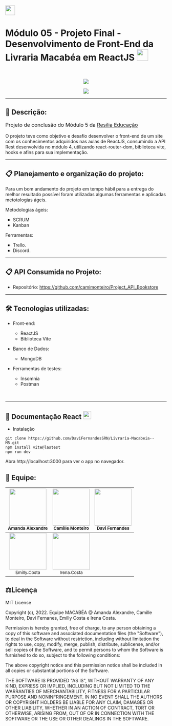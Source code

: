 # <img height="30" src="https://www.resilia.com.br/wp-content/themes/resiliaTheme/assets/images/logo.png" />  

# Módulo 05 - Projeto Final - Desenvolvimento de Front-End da Livraria Macabéa em ReactJS <img height="35" src="https://user-images.githubusercontent.com/21227322/31187159-01c8d592-a8ff-11e7-9386-af708a7ae9de.png" />
<br>
<p align="center">
<img src="http://img.shields.io/static/v1?label=STATUS&message=DESENVOLVIMENTO&color=GREEN&style=for-the-badge"/>
</p>
<p align="center">
<img src="https://github.com/irenacosta/Livraria-Macabeia--M5/blob/main/Livraria%20Macab%C3%A9a%20Site/src/assets/img/logo.png?raw=true"/>
</p>

<hr/>

## 🔖 Descrição:

<p style="font-size: 16px">Projeto de conclusão do Módulo 5 da <a href="https://www.resilia.com.br/">Resilia Educação</a></p>
<p style="font-size: 14px">O projeto teve como objetivo e desafio desenvolver o front-end de um site com os conhecimentos adquiridos nas aulas de ReactJS, consumindo a API Rest desenvolvida no módulo 4, utilizando react-router-dom, biblioteca vite, hooks e afins para sua implementação.</p>

<hr/>

## 📋 Planejamento e organização do projeto:

<p style="font-size: 14px">Para um bom andamento do projeto em tempo hábil para a entrega do melhor resultado possível foram utilizadas algumas ferramentas e aplicadas metotologias ágeis.</p>
  <p style="font-size: 14px"> Metodologias ágeis: 
<ul style="list-style: square;">
  <li>SCRUM</li>
   <li>Kanban</li>    
</ul>
<p style="font-size: 14px"> Ferramentas: 
<ul style="list-style: square;">
  <li>Trello.</li>
   <li>Discord.</li>    
</ul>
<hr/>

## 📋 API Consumida no Projeto:
- Repositório: https://github.com/camimonteiro/Project_API_Bookstore
<hr/>

## 🛠️ Tecnologias utilizadas:
  - Front-end:<br>
    - ReactJS<br>
    - Biblioteca Vite<br>

  - Banco de Dados:<br>
    - MongoDB <br>

  - Ferramentas de testes:<br>
    - Insomnia<br>
    - Postman<br>
<br>
<hr/>

## 🚀 Documentação React <img height="25" src="https://user-images.githubusercontent.com/21227322/31187159-01c8d592-a8ff-11e7-9386-af708a7ae9de.png" />

- Instalação
```
git clone https://github.com/DaviFernandesSRN/Livraria-Macabeia--M5.git
npm install vite@lastest
npm run dev
```
Abra http://localhost:3000 para ver o app no navegador.

## 👥 Equipe:
| [<img src="https://avatars.githubusercontent.com/u/15349795?v=4" width=115><br><sub>Amanda Alexandre</sub>](https://github.com/amandaalexandre) |  [<img src="https://avatars.githubusercontent.com/u/96249443?v=4" width=115><br><sub>Camille Monteiro</sub>](https://github.com/camimonteiro) |  [<img src="https://avatars.githubusercontent.com/u/96270135?v=4" width=115><br><sub>Davi Fernandes</sub>](https://github.com/DaviFernandesSRN) |
| :---: | :---: | :---: |
| [<img src="https://avatars.githubusercontent.com/u/96596496?v=4" width=115><br><sub>Emilly Costa</sub>](https://github.com/theemillycosta) |  [<img src="https://avatars.githubusercontent.com/u/94466133?v=4" width=115><br><sub>Irena Costa</sub>](https://github.com/irenacosta) |

## ⚖️Licença
MIT License

Copyright (c), 2022. Equipe MACABÉA @ Amanda Alexandre, Camille Monteiro, Davi Fernanes, Emilly Costa e Irena Costa.

Permission is hereby granted, free of charge, to any person obtaining a copy of this software and associated documentation files (the "Software"), to deal
in the Software without restriction, including without limitation the rights to use, copy, modify, merge, publish, distribute, sublicense, and/or sell
copies of the Software, and to permit persons to whom the Software is furnished to do so, subject to the following conditions:

The above copyright notice and this permission notice shall be included in all copies or substantial portions of the Software.

THE SOFTWARE IS PROVIDED "AS IS", WITHOUT WARRANTY OF ANY KIND, EXPRESS OR IMPLIED, INCLUDING BUT NOT LIMITED TO THE WARRANTIES OF MERCHANTABILITY,
FITNESS FOR A PARTICULAR PURPOSE AND NONINFRINGEMENT. IN NO EVENT SHALL THE AUTHORS OR COPYRIGHT HOLDERS BE LIABLE FOR ANY CLAIM, DAMAGES OR OTHER
LIABILITY, WHETHER IN AN ACTION OF CONTRACT, TORT OR OTHERWISE, ARISING FROM, OUT OF OR IN CONNECTION WITH THE SOFTWARE OR THE USE OR OTHER DEALINGS IN THE
SOFTWARE.

<br>
